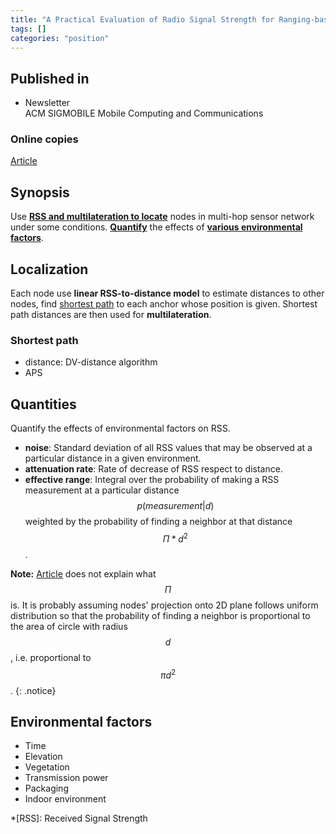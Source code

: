 ```yaml
---
title: "A Practical Evaluation of Radio Signal Strength for Ranging-based Localization (2007)"
tags: []
categories: "position"
---
```


## Published in
- Newsletter  
ACM SIGMOBILE Mobile Computing and Communications 

### Online copies
[Article][article_link]

## Synopsis
Use [**RSS and multilateration to locate**](#localization) nodes in multi-hop sensor network under some conditions. [**Quantify**](#quantities) the effects of [**various environmental factors**](#environmental-factors).

## Localization
Each node use **linear RSS-to-distance model** to estimate distances to other nodes, find [shortest path](shortest-path) to each anchor whose position is given. Shortest path distances are then used for **multilateration**.

### Shortest path
- distance: DV-distance algorithm
- APS

## Quantities
Quantify the effects of environmental factors on RSS.
- **noise**: Standard deviation of all RSS values that may be observed at a particular distance in a given environment.
- **attenuation rate**: Rate of decrease of RSS respect to distance.
- **effective range**: Integral over the probability of making a RSS measurement at a particular distance 
$$p(\mathit{measurement} | d)$$ weighted by the probability of finding a neighbor at that distance $$\Pi * d^2$$.

**Note:** [Article](article_link) does not explain what $$\Pi$$ is. It is probably assuming nodes' projection onto 2D plane follows uniform distribution so that the probability of finding a neighbor is proportional to the area of circle with radius $$d$$, i.e. proportional to $$\pi d^2$$.
{: .notice}

## Environmental factors
- Time
- Elevation
- Vegetation
- Transmission power
- Packaging
- Indoor environment

[article_link]: http://www.chriskarlof.com/papers/whitehouse07practical.pdf

*[RSS]: Received Signal Strength